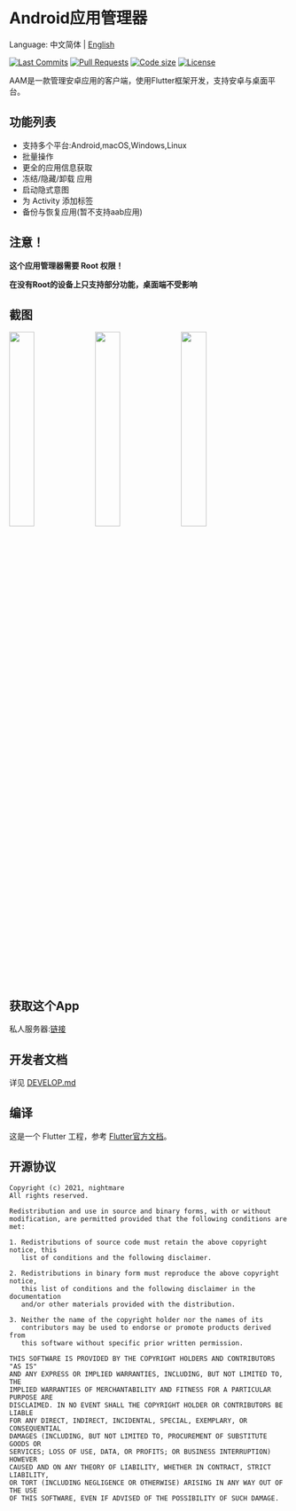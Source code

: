 # Android应用管理器
Language: 中文简体 | [English](README-EN.md)

[![Last Commits](https://img.shields.io/github/last-commit/nightmare-space/app_manager?logo=git&logoColor=white)](https://github.com/nightmare-space/app_manager/commits/master)
[![Pull Requests](https://img.shields.io/github/issues-pr/nightmare-space/app_manager?logo=github&logoColor=white)](https://github.com/nightmare-space/app_manager/pulls)
[![Code size](https://img.shields.io/github/languages/code-size/nightmare-space/app_manager?logo=github&logoColor=white)](https://github.com/nightmare-space/app_manager)
[![License](https://img.shields.io/github/license/nightmare-space/app_manager?logo=open-source-initiative&logoColor=green)](https://github.com/nightmare-space/app_manager/blob/master/LICENSE)

AAM是一款管理安卓应用的客户端，使用Flutter框架开发，支持安卓与桌面平台。

## 功能列表

- 支持多个平台:Android,macOS,Windows,Linux
- 批量操作
- 更全的应用信息获取
- 冻结/隐藏/卸载 应用
- 启动隐式意图
- 为 Activity 添加标签
- 备份与恢复应用(暂不支持aab应用)

## 注意！

**这个应用管理器需要 Root 权限！**

**在没有Root的设备上只支持部分功能，桌面端不受影响**

## 截图
<img src="https://raw.githubusercontent.com/nightmare-space/app_manager/main/screenshot/app_info.jpg" width = "30%" alt="" align=center />
<img src="https://raw.githubusercontent.com/nightmare-space/app_manager/main/screenshot/sys_list.jpg" width = "30%" alt="" align=center />
<img src="https://raw.githubusercontent.com/nightmare-space/app_manager/main/screenshot/search.jpg" width = "30%" alt="" align=center />

## 获取这个App
私人服务器:[链接](链接)

## 开发者文档

详见 [DEVELOP.md](DEVELOP.md)
## 编译
这是一个 Flutter 工程，参考 [Flutter官方文档](https://flutter.dev/docs)。

## 开源协议
```
Copyright (c) 2021, nightmare
All rights reserved.

Redistribution and use in source and binary forms, with or without
modification, are permitted provided that the following conditions are met:

1. Redistributions of source code must retain the above copyright notice, this
   list of conditions and the following disclaimer.

2. Redistributions in binary form must reproduce the above copyright notice,
   this list of conditions and the following disclaimer in the documentation
   and/or other materials provided with the distribution.

3. Neither the name of the copyright holder nor the names of its
   contributors may be used to endorse or promote products derived from
   this software without specific prior written permission.

THIS SOFTWARE IS PROVIDED BY THE COPYRIGHT HOLDERS AND CONTRIBUTORS "AS IS"
AND ANY EXPRESS OR IMPLIED WARRANTIES, INCLUDING, BUT NOT LIMITED TO, THE
IMPLIED WARRANTIES OF MERCHANTABILITY AND FITNESS FOR A PARTICULAR PURPOSE ARE
DISCLAIMED. IN NO EVENT SHALL THE COPYRIGHT HOLDER OR CONTRIBUTORS BE LIABLE
FOR ANY DIRECT, INDIRECT, INCIDENTAL, SPECIAL, EXEMPLARY, OR CONSEQUENTIAL
DAMAGES (INCLUDING, BUT NOT LIMITED TO, PROCUREMENT OF SUBSTITUTE GOODS OR
SERVICES; LOSS OF USE, DATA, OR PROFITS; OR BUSINESS INTERRUPTION) HOWEVER
CAUSED AND ON ANY THEORY OF LIABILITY, WHETHER IN CONTRACT, STRICT LIABILITY,
OR TORT (INCLUDING NEGLIGENCE OR OTHERWISE) ARISING IN ANY WAY OUT OF THE USE
OF THIS SOFTWARE, EVEN IF ADVISED OF THE POSSIBILITY OF SUCH DAMAGE.
```